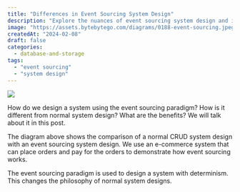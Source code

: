 ```yaml
---
title: "Differences in Event Sourcing System Design"
description: "Explore the nuances of event sourcing system design and its benefits."
image: "https://assets.bytebytego.com/diagrams/0188-event-sourcing.jpeg"
createdAt: "2024-02-08"
draft: false
categories:
  - database-and-storage
tags:
  - "event sourcing"
  - "system design"
---
```


![](https://assets.bytebytego.com/diagrams/0188-event-sourcing.jpeg)

How do we design a system using the event sourcing paradigm? How is it different from normal system design? What are the benefits? We will talk about it in this post.

The diagram above shows the comparison of a normal CRUD system design with an event sourcing system design. We use an e-commerce system that can place orders and pay for the orders to demonstrate how event sourcing works.

The event sourcing paradigm is used to design a system with determinism. This changes the philosophy of normal system designs.
